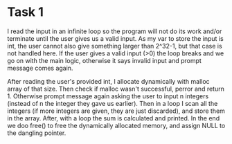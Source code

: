 # Task 1

I read the input in an infinite loop so the program will not do its work and/or terminate until the user gives us a valid input. As my var to store the input is int, the user cannot also give something larger than 2^32-1, but that case is not handled here. If the user gives a valid input (>0) the loop breaks and we go on with the main logic, otherwise it says invalid input and prompt message comes again.

After reading the user's provided int, I allocate dynamically with malloc array of that size. Then check if malloc wasn't successful, perror and return 1. Otherwise prompt message again asking the user to input n integers (instead of n the integer they gave us earlier). Then in a loop I scan all the integers (if more integers are given, they are just discarded), and store them in the array. After, with a loop the sum is calculated and printed.
In the end we doo free() to free the dynamically allocated memory, and assign NULL to the dangling pointer.


